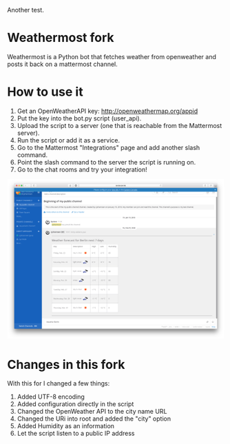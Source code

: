 Another test.

# Weathermost fork
Weathermost is a Python bot that fetches weather from openweather and posts it back on a mattermost channel.

# How to use it
1. Get an OpenWeatherAPI key: http://openweathermap.org/appid
2. Put the key into the bot.py script (user_api).
3. Upload the script to a server (one that is reachable from the Mattermost server).
4. Run the script or add it as a service.
5. Go to the Mattermost "Integrations" page and add another slash command.
6. Point the slash command to the server the script is running on.
7. Go to the chat rooms and try your integration!

![alt text](https://raw.githubusercontent.com/cjohannsen81/weathermost/master/images/example.png)

# Changes in this fork
With this for I changed a few things:

1) Added UTF-8 encoding
2) Added configuration directly in the script
3) Changed the OpenWeather API to the city name URL
4) Changed the URi into root and added the "city" option
5) Added Humidity as an information
6) Let the script listen to a public IP address
